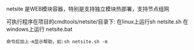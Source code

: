 netsite 是WEB模块容器，特别是支持独立模块热部署，支持节点组网

可执行程序在项目的cmdtools/netsite/目录下:
	在linux上运行sh netsite.sh
	在windows上运行 netsite.bat
	
	命令后加上-m显示帮助，如:sh netsite.sh -m